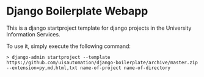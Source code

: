 # Django Boilerplate Webapp

This is a django startproject template for django projects in the University Information Services.

To use it, simply execute the following command:

```
> django-admin startproject --template https://github.com/uisautomation/django-boilerplate/archive/master.zip --extension=py,md,html,txt name-of-project name-of-directory
```
